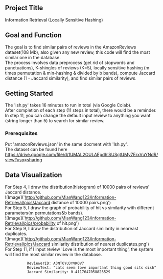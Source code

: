 ## Project Title

Information Retrieval (Locally Sensitive Hashing)

## Goal and Function

The goal is to find similar pairs of reviews in the AmazonReviews dataset(108 Mb), also given any new review, this code will find the most similar one in the database.  
The process involves data preprocess (get rid of stopwords and punctuations), K-shingles of reviews (K=5), locally sensitive hashing (m times permutation & min-hashing & divided by b bands), compute Jaccard distance (1 - Jaccard similarity), and find similar pairs of reviews.

## Getting Started

The 'lsh.py' takes 16 minutes to run in total (via Google Colab).  
After completion of each step (11 steps in total), there would be a reminder.  
In step 11, you can change the default input review to anything you want (string longer than 5) to search for similar review.

### Prerequisites

Put 'amazonReviews.json' in the same docment with 'lsh.py'.  
The dataset can be found here https://drive.google.com/file/d/1UMAL2OULAEpdhlSUSgtUMy7ErxVuYNdR/view?usp=sharing


## Data Visualization

For Step 4, I draw the distribution(histogram) of 10000 pairs of reviews' Jaccard distance.  
![Image]('http://github.com/MianWang123/Information-Retrieval/pics/Jaccard distance of 10000 pairs.png')  
For Step 5, I draw the graph of probability of hit vs similarity with different parameters(m permutations&b bands).  
![Image]('http://github.com/MianWang123/Information-Retrieval/pics/probability of hit.png')  
For Step 9, I draw the distribution of Jaccard similarity in neareast duplicates.  
![Image]('http://github.com/MianWang123/Information-Retrieval/pics/Jaccard similarity distribution of nearest duplicates.png')  
For Step 11, if I input review 'Love is the most important thing', the system will find the most similar review in the database.

              ReviewerID: A3NTOYUJYVKOV7 
              ReviewText: "cats seem love important thing good sits dish" 
              Jaccard Similarity: 0.4117647058823529
